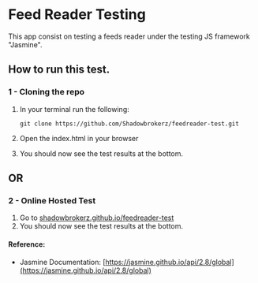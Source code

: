 # Feed Reader Testing

This app consist on testing a feeds reader under the testing JS framework "Jasmine".

## How to run this test.
### 1 - Cloning the repo
1.  In your terminal run the following:

        git clone https://github.com/Shadowbrokerz/feedreader-test.git
2. Open the index.html in your browser
3. You should now see the test results at the bottom.

## OR

### 2 - Online Hosted Test
 1. Go to [shadowbrokerz.github.io/feedreader-test](https://shadowbrokerz.github.io/feedreader-test/)
 2. You should now see the test results at the bottom.


#### Reference:

* Jasmine Documentation: [https://jasmine.github.io/api/2.8/global](https://jasmine.github.io/api/2.8/global) 